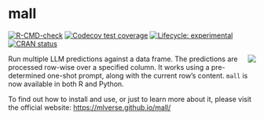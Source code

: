 # mall

<!-- badges: start -->

[![R-CMD-check](https://github.com/mlverse/mall/actions/workflows/R-CMD-check.yaml/badge.svg)](https://github.com/mlverse/mall/actions/workflows/R-CMD-check.yaml)
[![Codecov test
coverage](https://codecov.io/gh/mlverse/mall/branch/main/graph/badge.svg)](https://app.codecov.io/gh/mlverse/mall?branch=main)
[![Lifecycle:
experimental](https://img.shields.io/badge/lifecycle-experimental-orange.svg)](https://lifecycle.r-lib.org/articles/stages.html#experimental)
<a href="https://cran.r-project.org/package=mall" data-original-href="https://cran.r-project.org/package=mall"><img src="https://www.r-pkg.org/badges/version/mall" class="img-fluid" alt="CRAN status"></a>
<!-- badges: end -->



<img src="man/figures/logo.png" style="float:right" />


Run multiple LLM predictions against a data frame. The predictions are
processed row-wise over a specified column. It works using a
pre-determined one-shot prompt, along with the current row’s content.
`mall` is now available in both R and Python. 

To find out how to install and use, or just to learn more about it, please 
visit the official website: https://mlverse.github.io/mall/

